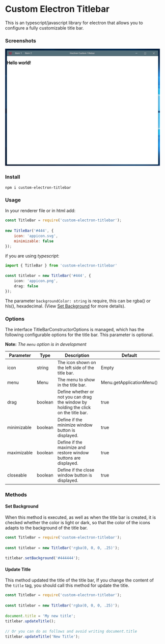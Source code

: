 # Custom Electron Titlebar

This is an typescript/javascript library for electron that allows you to configure a fully customizable title bar.

### Screenshots

![Windows](images/windows.jpg)

### Install

```
npm i custom-electron-titlebar
```

### Usage

In your renderer file or in html add:

```js
const TitleBar = require('custom-electron-titlebar');

new TitleBar('#444', {
	icon: 'appicon.svg',
	minimizable: false
});
```

if you are using _typescript_:
```ts
import { TitleBar } from 'custom-electron-titlebar'

const titlebar = new TitleBar('#444', {
	icon: 'appicon.png',
	drag: false
});
```

The parameter `backgroundColor: string` is require, this can be rgba() or hls(), hexadecimal.
(View [Set Background](#set-background) for more details).

### Options 

The interface TitleBarConstructorOptions is managed, which has the following configurable options for the title bar. This parameter is optional.

**Note:** _The `menu` option is in development_

| Parameter   | Type    | Description                                                                          | Default                   |
| ----------- | ------- | ------------------------------------------------------------------------------------ | ------------------------- |
| icon        | string  | The icon shown on the left side of the title bar.                                    | Empty                     |
| menu        | Menu    | The menu to show in the title bar.                                                   | Menu.getApplicationMenu() |
| drag        | boolean | Define whether or not you can drag the window by holding the click on the title bar. | true                      |
| minimizable | boolean | Define if the minimize window button is displayed.                                   | true                      |
| maximizable | boolean | Define if the maximize and restore window buttons are displayed.                     | true                      |
| closeable   | boolean | Define if the close window button is displayed.                                      | true                      |

### Methods

#### Set Background

When this method is executed, as well as when the title bar is created, it is checked whether the color is light or dark, so that the color of the icons adapts to the background of the title bar.

```js
const TitleBar = require('custom-electron-titlebar');

const titlebar = new TitleBar('rgba(0, 0, 0, .25)');

titlebar.setBackground('#444444');
```

#### Update Title

This method updated the title of the title bar, If you change the content of the `title` tag, you should call this method for update the title.

```js
const TitleBar = require('custom-electron-titlebar');

const titlebar = new TitleBar('rgba(0, 0, 0, .25)');

document.title = 'My new title';
titlebar.updateTitle();

// Or you can do as follows and avoid writing document.title
titlebar.updateTitle('New Title');
```